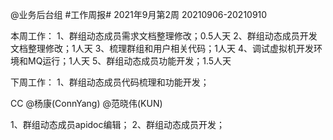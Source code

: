 @业务后台组 #工作周报#
2021年9月第2周 20210906-20210910

本周工作：
1、群组动态成员需求文档整理修改；0.5人天
2、群组动态成员开发文档整理修改；1人天
3、梳理群组和用户相关代码；1人天
4、调试虚拟机开发环境和MQ运行；1人天
5、群组动态成员功能开发；1.5人天

下周工作：
1、群组动态成员代码梳理和功能开发；

CC @杨康(ConnYang) @范晓伟(KUN) 


1、群组动态成员apidoc编辑；
2、群组动态成员开发；

